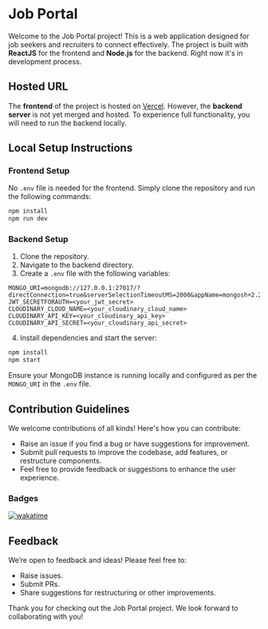 # Job Portal

Welcome to the Job Portal project! This is a web application designed for job seekers and recruiters to connect effectively. The project is built with **ReactJS** for the frontend and **Node.js** for the backend. Right now it's in development process.

## Hosted URL

The **frontend** of the project is hosted on [Vercel]([https://vercel.com](https://job-portal-product.vercel.app/)). However, the **backend server** is not yet merged and hosted. To experience full functionality, you will need to run the backend locally.

## Local Setup Instructions

### Frontend Setup
No `.env` file is needed for the frontend. Simply clone the repository and run the following commands:

```bash
npm install
npm run dev
```

### Backend Setup
1. Clone the repository.
2. Navigate to the backend directory.
3. Create a `.env` file with the following variables:

```env
MONGO_URI=mongodb://127.0.0.1:27017/?directConnection=true&serverSelectionTimeoutMS=2000&appName=mongosh+2.2.10
JWT_SECRETFORAUTH=<your_jwt_secret>
CLOUDINARY_CLOUD_NAME=<your_cloudinary_cloud_name>
CLOUDINARY_API_KEY=<your_cloudinary_api_key>
CLOUDINARY_API_SECRET=<your_cloudinary_api_secret>
```

4. Install dependencies and start the server:

```bash
npm install
npm start
```

Ensure your MongoDB instance is running locally and configured as per the `MONGO_URI` in the `.env` file.

## Contribution Guidelines

We welcome contributions of all kinds! Here's how you can contribute:

- Raise an issue if you find a bug or have suggestions for improvement.
- Submit pull requests to improve the codebase, add features, or restructure components.
- Feel free to provide feedback or suggestions to enhance the user experience.

### Badges
[![wakatime](https://wakatime.com/badge/github/Coder-PinkuModi/PracticeQofCandC--.svg)](https://wakatime.com/badge/github/Coder-PinkuModi/PracticeQofCandC--)

## Feedback

We’re open to feedback and ideas! Please feel free to:
- Raise issues.
- Submit PRs.
- Share suggestions for restructuring or other improvements.

Thank you for checking out the Job Portal project. We look forward to collaborating with you!

